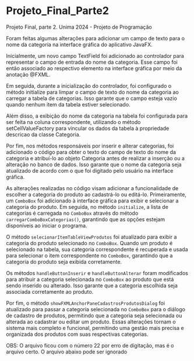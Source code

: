 # Projeto_Final_Parte2
Projeto Final, parte 2. Unima 2024 - Projeto de Programação

Foram feitas algumas alterações para adicionar um campo de texto para o nome da categoria na interface gráfica do aplicativo JavaFX.

Inicialmente, um novo campo TextField foi adicionado ao controlador para representar o campo de entrada do nome da categoria. Esse campo foi então associado ao respectivo elemento na interface gráfica por meio da anotação @FXML.

Em seguida, durante a inicialização do controlador, foi configurado o método initialize para limpar o campo de texto do nome da categoria ao carregar a tabela de categorias. Isso garante que o campo esteja vazio quando nenhum item da tabela estiver selecionado.

Além disso, a exibição do nome da categoria na tabela foi configurada para ser feita na coluna correspondente, utilizando o método setCellValueFactory para vincular os dados da tabela à propriedade descricao da classe Categoria.

Por fim, nos métodos responsáveis por inserir e alterar categorias, foi adicionado o código para obter o texto do campo de texto do nome da categoria e atribuí-lo ao objeto Categoria antes de realizar a inserção ou a alteração no banco de dados. Isso garante que o nome da categoria seja atualizado de acordo com o que foi digitado pelo usuário na interface gráfica.

As alterações realizadas no código visam adicionar a funcionalidade de escolher a categoria do produto ao cadastrá-lo ou editá-lo. Primeiramente, um `ComboBox` foi adicionado à interface gráfica para exibir e selecionar a categoria do produto. Em seguida, no método `initialize`, a lista de categorias é carregada no `ComboBox` através do método `carregarComboBoxCategorias()`, garantindo que as opções estejam disponíveis ao iniciar o programa.

O método `selecionarItemTableViewProdutos` foi atualizado para exibir a categoria do produto selecionado no `ComboBox`. Quando um produto é selecionado na tabela, sua categoria correspondente é recuperada e usada para selecionar o item correspondente no `ComboBox`, garantindo que a categoria do produto seja exibida corretamente.

Os métodos `handleButtonInserir` e `handleButtonAlterar` foram modificados para atribuir a categoria selecionada no `ComboBox` ao produto que está sendo inserido ou alterado. Isso garante que a categoria escolhida seja associada corretamente ao produto.

Por fim, o método `showFXMLAnchorPaneCadastrosProdutosDialog` foi atualizado para passar a categoria selecionada no `ComboBox` para o diálogo de cadastro de produtos, permitindo que a categoria seja selecionada ou alterada ao cadastrar ou editar um produto. Essas alterações tornam o sistema mais completo e funcional, permitindo uma gestão mais precisa e organizada dos produtos com suas respectivas categorias.

OBS: O arquivo ficou com o número 22 por erro de digitação, mas é o arquivo certo. O arquivo abaixo pode ser ignorado
